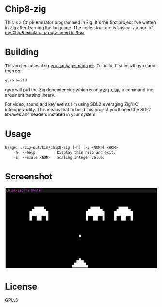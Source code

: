 # Chip8-zig

This is a Chip8 emulator programmed in Zig.  It's the first project I've
written in Zig after learning the language.  The code structure is basically a
port of [my Chip8 emulator programmed in
Rust](https://github.com/dhole/chip8-rs)

# Building

This project uses the [gyro package manager](https://github.com/mattnite/gyro).
To build, first install gyro, and then do:
```sh
gyro build
```

gyro will pull the Zig dependencies which is only
[zig-clap](https://github.com/Hejsil/zig-clap/), a command line argument
parsing library.

For video, sound and key events I'm using SDL2 leveraging Zig's C
interoperability.  This means that to build this project you'll need the SDL2
libraries and headers installed in your system.

# Usage

```
Usage: ./zig-out/bin/chip8-zig [-h] [-s <NUM>] <ROM>
	-h, --help       	Display this help and exit.
	-s, --scale <NUM>	Scaling integer value.
```

# Screenshot

![](screen.png)

# License

GPLv3
